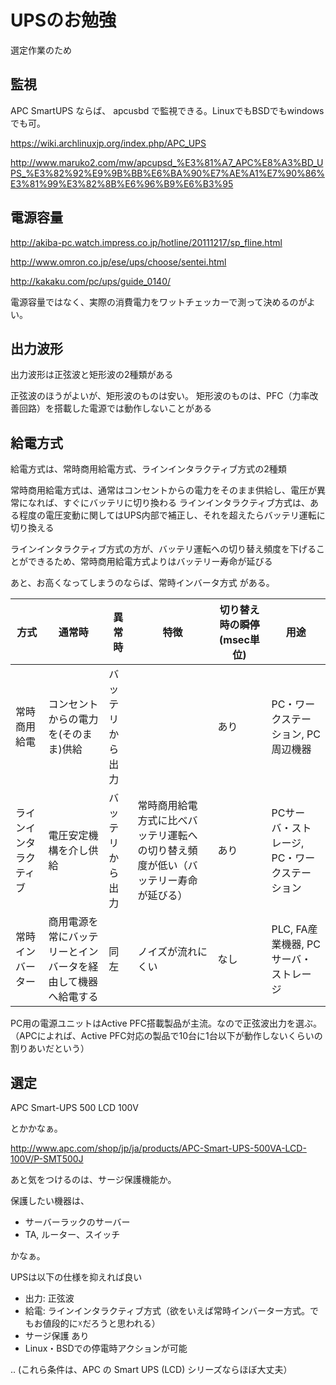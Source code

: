 # UPSのお勉強

選定作業のため

## 監視

APC SmartUPS ならば、
apcusbd で監視できる。LinuxでもBSDでもwindowsでも可。

https://wiki.archlinuxjp.org/index.php/APC_UPS

http://www.maruko2.com/mw/apcupsd_%E3%81%A7_APC%E8%A3%BD_UPS_%E3%82%92%E9%9B%BB%E6%BA%90%E7%AE%A1%E7%90%86%E3%81%99%E3%82%8B%E6%96%B9%E6%B3%95

## 電源容量


http://akiba-pc.watch.impress.co.jp/hotline/20111217/sp_fline.html

http://www.omron.co.jp/ese/ups/choose/sentei.html

http://kakaku.com/pc/ups/guide_0140/

電源容量ではなく、実際の消費電力をワットチェッカーで測って決めるのがよい。

## 出力波形

出力波形は正弦波と矩形波の2種類がある

正弦波のほうがよいが、矩形波のものは安い。
矩形波のものは、PFC（力率改善回路）を搭載した電源では動作しないことがある

## 給電方式

給電方式は、常時商用給電方式、ラインインタラクティブ方式の2種類

常時商用給電方式は、通常はコンセントからの電力をそのまま供給し、電圧が異常になれば、すぐにバッテリに切り換わる
ラインインタラクティブ方式は、ある程度の電圧変動に関してはUPS内部で補正し、それを超えたらバッテリ運転に切り換える

ラインインタラクティブ方式の方が、バッテリ運転への切り替え頻度を下げることができるため、常時商用給電方式よりはバッテリー寿命が延びる

あと、お高くなってしまうのならば、常時インバータ方式 がある。

| 方式                 | 通常時                                                     | 異常時         | 特徴                                                                             | 切り替え時の瞬停(msec単位) | 用途                                       |
|----------------------|------------------------------------------------------------|----------------|----------------------------------------------------------------------------------|----------------------------|--------------------------------------------|
|常時商用給電          |コンセントからの電力を(そのまま)供給                        |バッテリから出力|                                                                                  |あり                        |PC・ワークステーション, PC周辺機器          |
|ラインインタラクティブ|電圧安定機構を介し供給                                      |バッテリから出力|常時商用給電方式に比べバッテリ運転への切り替え頻度が低い（バッテリー寿命が延びる）|あり                        |PCサーバ・ストレージ, PC・ワークステーション|
|常時インバーター      |商用電源を常にバッテリーとインバータを経由して機器へ給電する|同左            |ノイズが流れにくい                                                                |なし                        |PLC, FA産業機器, PCサーバ・ストレージ       |

PC用の電源ユニットはActive PFC搭載製品が主流。なので正弦波出力を選ぶ。
（APCによれば、Active PFC対応の製品で10台に1台以下が動作しないくらいの割りあいだという）


## 選定

APC Smart-UPS 500 LCD 100V

とかかなぁ。

http://www.apc.com/shop/jp/ja/products/APC-Smart-UPS-500VA-LCD-100V/P-SMT500J


あと気をつけるのは、サージ保護機能か。

保護したい機器は、

* サーバーラックのサーバー
* TA, ルーター、スイッチ

かなぁ。

UPSは以下の仕様を抑えれば良い

* 出力: 正弦波
* 給電: ラインインタラクティブ方式（欲をいえば常時インバーター方式。でもお値段的に☓だろうと思われる）
* サージ保護 あり
* Linux・BSDでの停電時アクションが可能

.. (これら条件は、APC の Smart UPS (LCD) シリーズならほぼ大丈夫）

